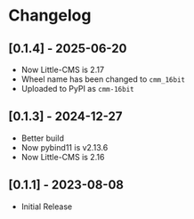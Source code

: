 # Changelog

## [0.1.4] - 2025-06-20

- Now Little-CMS is 2.17
- Wheel name has been changed to `cmm_16bit`
- Uploaded to PyPI as `cmm-16bit`

## [0.1.3] - 2024-12-27

- Better build
- Now pybind11 is v2.13.6
- Now Little-CMS is 2.16

## [0.1.1] - 2023-08-08

- Initial Release

